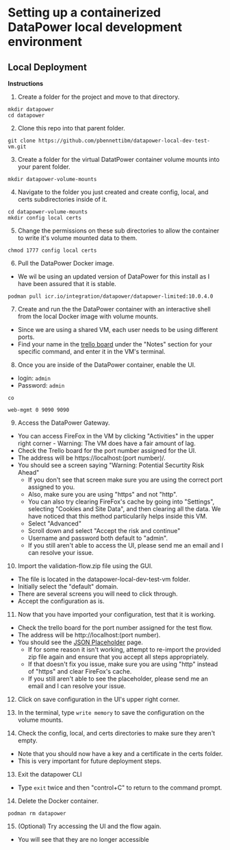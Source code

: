 # Setting up a containerized DataPower local development environment

## Local Deployment

**Instructions**

1. Create a folder for the project and move to that directory.

```
mkdir datapower
cd datapower
```

2. Clone this repo into that parent folder.

```
git clone https://github.com/pbennettibm/datapower-local-dev-test-vm.git
```

3. Create a folder for the virtual DatatPower container volume mounts into your parent folder.

```
mkdir datapower-volume-mounts
```

4. Navigate to the folder you just created and create config, local, and certs subdirectories inside of it.

```
cd datapower-volume-mounts
mkdir config local certs
```

5. Change the permissions on these sub directories to allow the container to write it's volume mounted data to them.

```
chmod 1777 config local certs
```

6. Pull the DataPower Docker image.

- We wil be using an updated version of DataPower for this install as I have been assured that it is stable.

```
podman pull icr.io/integration/datapower/datapower-limited:10.0.4.0
```

7. Create and run the the DataPower container with an interactive shell from the local Docker image with volume mounts.

- Since we are using a shared VM, each user needs to be using different ports.
- Find your name in the [trello board](https://trello.com/b/MZrVMgV9/ce-delta-v-dp) under the "Notes" section for your specific command, and enter it in the VM's terminal.

8. Once you are inside of the DataPower container, enable the UI.

- login: `admin`
- Password: `admin`

```
co
```

```
web-mgmt 0 9090 9090
```

9. Access the DataPower Gateway.

- You can access FireFox in the VM by clicking "Activities" in the upper right corner - Warning: The VM does have a fair amount of lag.
- Check the Trello board for the port number assigned for the UI.
- The address will be https://localhost:(port number)/.
- You should see a screen saying "Warning: Potential Securtity Risk Ahead"
  - If you don't see that screen make sure you are using the correct port assigned to you.
  - Also, make sure you are using "https" and not "http".
  - You can also try clearing FireFox's cache by going into "Settings", selecting "Cookies and Site Data", and then clearing all the data. We have noticed that this method particularily helps inside this VM.
  - Select "Advanced"
  - Scroll down and select "Accept the risk and continue"
  - Username and password both default to "admin".
  - If you still aren't able to access the UI, please send me an email and I can resolve your issue.

10. Import the validation-flow.zip file using the GUI.

- The file is located in the datapower-local-dev-test-vm folder.
- Initially select the "default" domain.
- There are several screens you will need to click through.
- Accept the configuration as is.

11. Now that you have imported your configuration, test that it is working.

- Check the trello board for the port number assigned for the test flow.
- The address will be http://localhost:(port number).
- You should see the [JSON Placeholder](https://jsonplaceholder.typicode.com/) page.
  - If for some reason it isn't working, attempt to re-import the provided zip file again and ensure that you accept all steps appropriately.
  - If that doesn't fix you issue, make sure you are using "http" instead of "https" and clear FireFox's cache.
  - If you still aren't able to see the placeholder, please send me an email and I can resolve your issue.

12. Click on save configuration in the UI's upper right corner.

13. In the terminal, type `write memory` to save the configuration on the volume mounts.

14. Check the config, local, and certs directories to make sure they aren't empty.

- Note that you should now have a key and a certificate in the certs folder.
- This is very important for future deployment steps.

13. Exit the datapower CLI

- Type `exit` twice and then "control+C" to return to the command prompt.

14. Delete the Docker container.

```
podman rm datapower
```

15. (Optional) Try accessing the UI and the flow again.

- You will see that they are no longer accessible
